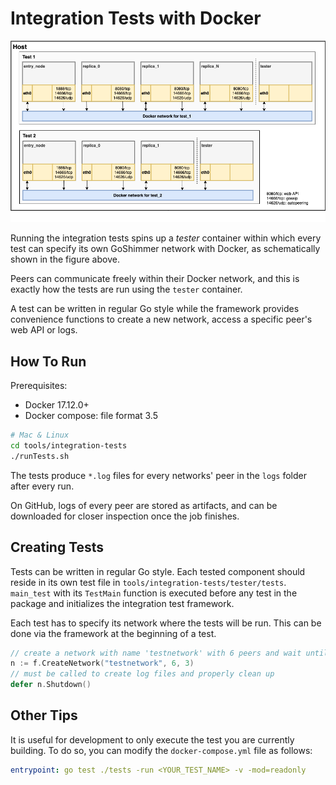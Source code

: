 # Integration Tests with Docker

![Integration testing](../../static/img/tooling/integration-testing.png "Integration testing")

Running the integration tests spins up a _tester_ container within which every test can specify its own GoShimmer network with Docker, as schematically shown in the figure above.

Peers can communicate freely within their Docker network, and this is exactly how the tests are run using the `tester` container.

A test can be written in regular Go style while the framework provides convenience functions to create a new network, access a specific peer's web API or logs.

## How To Run

Prerequisites:

- Docker 17.12.0+
- Docker compose: file format 3.5

```bash
# Mac & Linux
cd tools/integration-tests
./runTests.sh
```

The tests produce `*.log` files for every networks' peer in the `logs` folder after every run.

On GitHub, logs of every peer are stored as artifacts, and can be downloaded for closer inspection once the job finishes.

## Creating Tests

Tests can be written in regular Go style. Each tested component should reside in its own test file in `tools/integration-tests/tester/tests`.
`main_test` with its `TestMain` function is executed before any test in the package and initializes the integration test framework.

Each test has to specify its network where the tests will be run. This can be done via the framework at the beginning of a test.

```go
// create a network with name 'testnetwork' with 6 peers and wait until every peer has at least 3 neighbors
n := f.CreateNetwork("testnetwork", 6, 3)
// must be called to create log files and properly clean up
defer n.Shutdown() 
```

## Other Tips

It is useful for development to only execute the test you are currently building. To do so, you can modify the `docker-compose.yml` file as follows:

```yaml
entrypoint: go test ./tests -run <YOUR_TEST_NAME> -v -mod=readonly
```